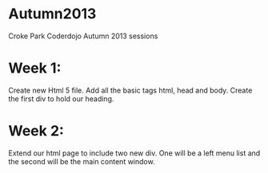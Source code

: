 Autumn2013
==========

Croke Park Coderdojo Autumn 2013 sessions

Week 1:
=======

Create new Html 5 file. Add all the basic tags html, head and body. Create the first div to hold our heading.


Week 2:
=======

Extend our html page to include two new div. One will be a left menu list and the second will be the main 
content window.
